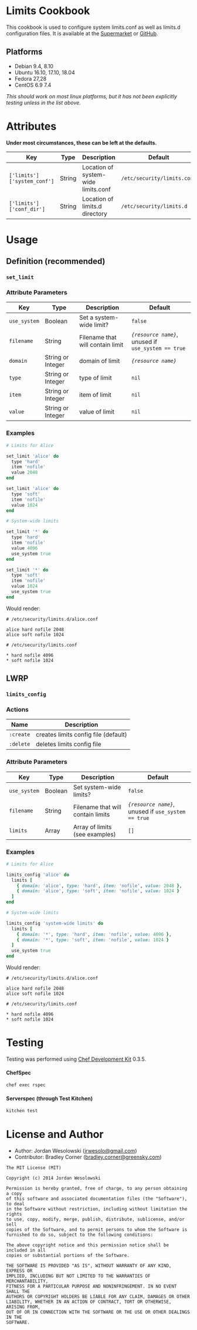 Limits Cookbook
===============

This cookbook is used to configure system limits.conf as well as limits.d configuration files. It is available at the [Supermarket](https://supermarket.chef.io/cookbooks/limits) or [GitHub](https://github.com/jrwesolo/limits).

## Platforms

* Debian 9.4, 8.10
* Ubuntu 16.10, 17.10, 18.04
* Fedora 27,28
* CentOS 6.9 7.4

*This should work on most linux platforms, but it has not been explicitly testing unless in the list above.*

Attributes
==========

**Under most circumstances, these can be left at the defaults.**

| Key | Type | Description | Default |
| --- | ---- | ----------- | ------- |
| `['limits']['system_conf']` | String | Location of system-wide limits.conf | `/etc/security/limits.conf` |
| `['limits']['conf_dir']` | String | Location of limits.d directory | `/etc/security/limits.d` |

Usage
=====

## Definition (recommended)

### `set_limit`

### Attribute Parameters

| Key | Type | Description | Default |
| --- | ---- | ----------- | ------- |
| `use_system` | Boolean | Set a system-wide limit? | `false` |
| `filename` | String | Filename that will contain limit | *`{resource name}`*, unused if `use_system == true` |
| `domain` | String or Integer | domain of limit | *`{resource name}`* |
| `type` | String or Integer | type of limit | `nil` |
| `item` | String or Integer | item of limit | `nil` |
| `value` | String or Integer | value of limit | `nil` |

### Examples

```ruby
# Limits for Alice

set_limit 'alice' do
  type 'hard'
  item 'nofile'
  value 2048
end

set_limit 'alice' do
  type 'soft'
  item 'nofile'
  value 1024
end

# System-wide limits

set_limit '*' do
  type 'hard'
  item 'nofile'
  value 4096
  use_system true
end

set_limit '*' do
  type 'soft'
  item 'nofile'
  value 1024
  use_system true
end
```

Would render:

```
# /etc/security/limits.d/alice.conf

alice hard nofile 2048
alice soft nofile 1024
```

```
# /etc/security/limits.conf

* hard nofile 4096
* soft nofile 1024
```

## LWRP

### `limits_config`

### Actions

| Name | Description |
| ---- | ----------- |
| `:create` | creates limits config file (default) |
| `:delete` | deletes limits config file |


### Attribute Parameters

| Key | Type | Description | Default |
| --- | ---- | ----------- | ------- |
| `use_system` | Boolean | Set system-wide limits? | `false` |
| `filename` | String | Filename that will contain limits | *`{resource name}`*, unused if `use_system == true` |
| `limits` | Array | Array of limits (see examples) | `[]` |

### Examples

```ruby
# Limits for Alice

limits_config 'alice' do
  limits [
    { domain: 'alice', type: 'hard', item: 'nofile', value: 2048 },
    { domain: 'alice', type: 'soft', item: 'nofile', value: 1024 }
  ]
end

# System-wide limits

limits_config 'system-wide limits' do
  limits [
    { domain: '*', type: 'hard', item: 'nofile', value: 4096 },
    { domain: '*', type: 'soft', item: 'nofile', value: 1024 }
  ]
  use_system true
end
```

Would render:

```
# /etc/security/limits.d/alice.conf

alice hard nofile 2048
alice soft nofile 1024
```

```
# /etc/security/limits.conf

* hard nofile 4096
* soft nofile 1024
```

Testing
=======

Testing was performed using [Chef Development Kit](https://downloads.chef.io/chef-dk/) 0.3.5.

#### ChefSpec

```bash
chef exec rspec
```

#### Serverspec (through Test Kitchen)

```bash
kitchen test
```

License and Author
==================

* Author: Jordan Wesolowski (<jrwesolo@gmail.com>)
* Contributor: Bradley Corner (<bradley.corner@greensky.com>)

```text
The MIT License (MIT)

Copyright (c) 2014 Jordan Wesolowski

Permission is hereby granted, free of charge, to any person obtaining a copy
of this software and associated documentation files (the "Software"), to deal
in the Software without restriction, including without limitation the rights
to use, copy, modify, merge, publish, distribute, sublicense, and/or sell
copies of the Software, and to permit persons to whom the Software is
furnished to do so, subject to the following conditions:

The above copyright notice and this permission notice shall be included in all
copies or substantial portions of the Software.

THE SOFTWARE IS PROVIDED "AS IS", WITHOUT WARRANTY OF ANY KIND, EXPRESS OR
IMPLIED, INCLUDING BUT NOT LIMITED TO THE WARRANTIES OF MERCHANTABILITY,
FITNESS FOR A PARTICULAR PURPOSE AND NONINFRINGEMENT. IN NO EVENT SHALL THE
AUTHORS OR COPYRIGHT HOLDERS BE LIABLE FOR ANY CLAIM, DAMAGES OR OTHER
LIABILITY, WHETHER IN AN ACTION OF CONTRACT, TORT OR OTHERWISE, ARISING FROM,
OUT OF OR IN CONNECTION WITH THE SOFTWARE OR THE USE OR OTHER DEALINGS IN THE
SOFTWARE.
```
